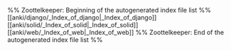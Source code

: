 %% Zoottelkeeper: Beginning of the autogenerated index file list  %%
 [[anki/django/_Index_of_django|_Index_of_django]]
 [[anki/solid/_Index_of_solid|_Index_of_solid]]
 [[anki/web/_Index_of_web|_Index_of_web]]
%% Zoottelkeeper: End of the autogenerated index file list  %%

